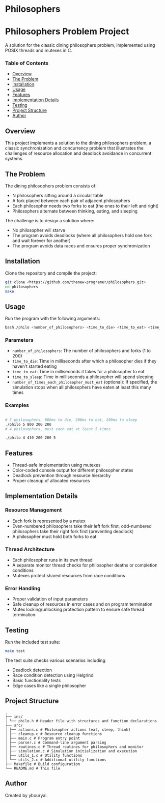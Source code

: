# Philosophers

# Philosophers Problem Project

A solution for the classic dining philosophers problem, implemented using POSIX threads and mutexes in C.

### Table of Contents

- [Overview](#overview)
- [The Problem](#the-problem)
- [Installation](#installation)
- [Usage](#usage)
- [Features](#features)
- [Implementation Details](#implementation-details)
- [Testing](#testing)
- [Project Structure](#project-structure)
- [Author](#author)

## Overview

This project implements a solution to the dining philosophers problem, a classic synchronization and concurrency problem that illustrates the challenges of resource allocation and deadlock avoidance in concurrent systems.

## The Problem

The dining philosophers problem consists of:

- N philosophers sitting around a circular table
- A fork placed between each pair of adjacent philosophers
- Each philosopher needs two forks to eat (the ones to their left and right)
- Philosophers alternate between thinking, eating, and sleeping

The challenge is to design a solution where:

- No philosopher will starve
- The program avoids deadlocks (where all philosophers hold one fork and wait forever for another)
- The program avoids data races and ensures proper synchronization

## Installation

Clone the repository and compile the project:

```bash
git clone <https://github.com/thenew-programer/philosophers.git>
cd philosophers
make
```

## Usage

Run the program with the following arguments:

```bash
bash./philo <number_of_philosophers> <time_to_die> <time_to_eat> <time_to_sleep> [number_of_times_each_philosopher_must_eat]
```

### Parameters

- `number_of_philosophers`: The number of philosophers and forks (1 to 200)
- `time_to_die`: Time in milliseconds after which a philosopher dies if they haven't started eating
- `time_to_eat`: Time in milliseconds it takes for a philosopher to eat
- `time_to_sleep`: Time in milliseconds a philosopher will spend sleeping
- `number_of_times_each_philosopher_must_eat` (optional): If specified, the simulation stops when all philosophers have eaten at least this many times

### Examples

```bash

# 5 philosophers, 800ms to die, 200ms to eat, 200ms to sleep
./philo 5 800 200 200
# 4 philosophers, must each eat at least 5 times

./philo 4 410 200 200 5
```

## Features

- Thread-safe implementation using mutexes
- Color-coded console output for different philosopher states
- Deadlock prevention through resource hierarchy
- Proper cleanup of allocated resources

## Implementation Details

### Resource Management

- Each fork is represented by a mutex
- Even-numbered philosophers take their left fork first, odd-numbered philosophers take their right fork first (preventing deadlock)
- A philosopher must hold both forks to eat

### Thread Architecture

- Each philosopher runs in its own thread
- A separate monitor thread checks for philosopher deaths or completion conditions
- Mutexes protect shared resources from race conditions

### Error Handling

- Proper validation of input parameters
- Safe cleanup of resources in error cases and on program termination
- Mutex locking/unlocking protection pattern to ensure safe thread termination

## Testing

Run the included test suite:

```bash
make test
```

The test suite checks various scenarios including:

- Deadlock detection
- Race condition detection using Helgrind
- Basic functionality tests
- Edge cases like a single philosopher

## Project Structure

```
.
├── inc/
│ └── philo.h # Header file with structures and function declarations
├── src/
│ ├── actions.c # Philosopher actions (eat, sleep, think)
│ ├── cleanup.c # Resource cleanup functions
│ ├── main.c # Program entry point
│ ├── parser.c # Command-line argument parsing
│ ├── routines.c # Thread routines for philosophers and monitor
│ ├── simulation.c # Simulation initialization and execution
│ ├── utils_1.c # Utility functions
│ └── utils_2.c # Additional utility functions
├── Makefile # Build configuration
└── README.md # This file

```

## Author

Created by ybouryal.
